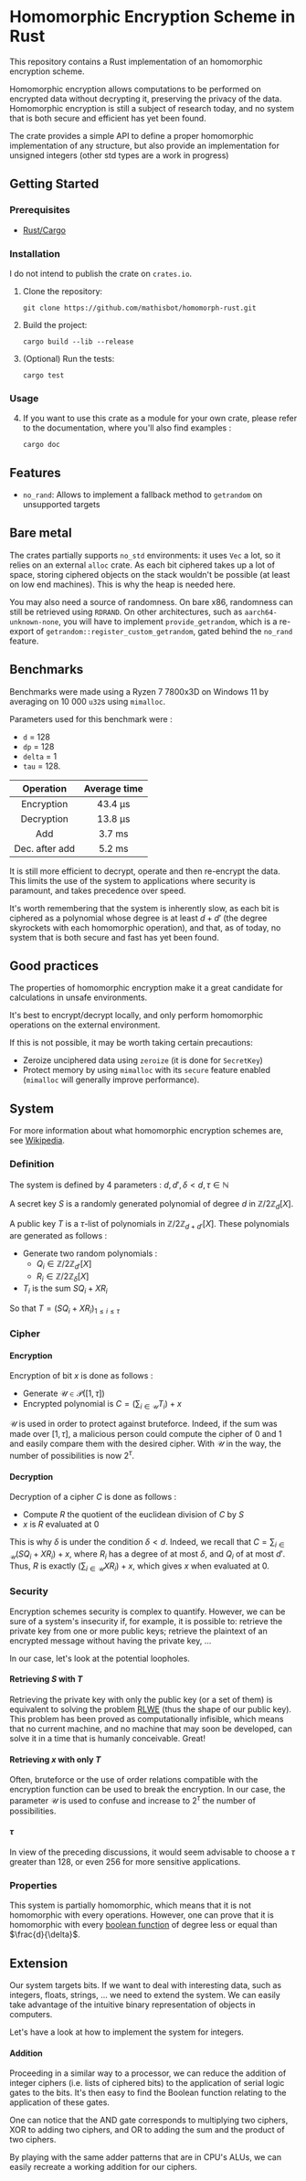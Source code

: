 # Homomorphic Encryption Scheme in Rust

This repository contains a Rust implementation of an homomorphic encryption scheme.

Homomorphic encryption allows computations to be performed on encrypted data without decrypting it, preserving the privacy of the data.
Homomorphic encryption is still a subject of research today, and no system that is both secure and efficient has yet been found.

The crate provides a simple API to define a proper homomorphic implementation of any structure,
but also provide an implementation for unsigned integers (other std types are a work in progress)

## Getting Started

### Prerequisites

- [Rust/Cargo](https://www.rust-lang.org/)

### Installation

I do not intend to publish the crate on `crates.io`.

1. Clone the repository:

    ```shell
    git clone https://github.com/mathisbot/homomorph-rust.git
    ```

2. Build the project:

    ```shell
    cargo build --lib --release
    ```

3. (Optional) Run the tests:

    ```shell
    cargo test
    ```

### Usage

4. If you want to use this crate as a module for your own crate, please refer to the documentation, where you'll also find examples :

    ```shell
    cargo doc
    ```

## Features

- `no_rand`: Allows to implement a fallback method to `getrandom` on unsupported targets

## Bare metal

The crates partially supports `no_std` environments: it uses `Vec` a lot, so it relies on an external `alloc` crate. As each bit ciphered takes up a lot of space, storing ciphered objects on the stack wouldn't be possible (at least on low end machines). This is why the heap is needed here.

You may also need a source of randomness. On bare x86, randomness can still be retrieved using `RDRAND`. On other architectures, such as `aarch64-unknown-none`, you will have to implement `provide_getrandom`, which is a re-export of `getrandom::register_custom_getrandom`, gated behind the `no_rand` feature.

## Benchmarks

Benchmarks were made using a Ryzen 7 7800x3D on Windows 11 by averaging on 10 000 `u32`s using `mimalloc`.

Parameters used for this benchmark were :
- `d` = 128
- `dp` = 128
- `delta` = 1
- `tau` = 128.

| Operation         | Average time     |
|:-----------------:|:----------------:|
| Encryption        |      43.4 µs     |
| Decryption        |      13.8 µs     |
| Add               |       3.7 ms     |
| Dec. after add    |       5.2 ms     |

It is still more efficient to decrypt, operate and then re-encrypt the data. This limits the use of the system to applications where security is paramount, and takes precedence over speed.

It's worth remembering that the system is inherently slow, as each bit is ciphered as a polynomial whose degree is at least $d+d'$ (the degree skyrockets with each homomorphic operation), and that, as of today, no system that is both secure and fast has yet been found.

## Good practices

The properties of homomorphic encryption make it a great candidate for calculations in unsafe environments.

It's best to encrypt/decrypt locally, and only perform homomorphic operations on the external environment.

If this is not possible, it may be worth taking certain precautions:
- Zeroize unciphered data using `zeroize` (it is done for `SecretKey`)
- Protect memory by using `mimalloc` with its `secure` feature enabled (`mimalloc` will generally improve performance).

## System

For more information about what homomorphic encryption schemes are, see [Wikipedia](https://en.wikipedia.org/wiki/Homomorphic_encryption).

### Definition

The system is defined by 4 parameters :
$d, d', \delta < d, \tau \in \mathbb{N}$

A secret key $S$ is a randomly generated polynomial of degree $d$ in $\mathbb{Z}/2\mathbb{Z}_{d}[X]$.

A public key $T$ is a $\tau$-list of polynomials in $\mathbb{Z}/2\mathbb{Z}_{d+d'}[X]$. These polynomials are generated as follows :

- Generate two random polynomials :
    - $Q_i \in \mathbb{Z}/2\mathbb{Z}_{d'}[X]$
    - $R_i \in \mathbb{Z}/2\mathbb{Z}_{\delta}[X]$
- $T_i$ is the sum $SQ_i + XR_i$

So that $T = (SQ_i + XR_i)_{1 \leq i \leq \tau}$

### Cipher

#### Encryption
Encryption of bit $x$ is done as follows :

- Generate $\mathcal{U} \in \mathcal{P}([1,\tau])$
- Encrypted polynomial is $C = (\sum_{i\in\mathcal{U}} T_i) + x$

$\mathcal{U}$ is used in order to protect against bruteforce.
Indeed, if the sum was made over $[1,\tau]$, a malicious person could compute the cipher of $0$ and $1$
and easily compare them with the desired cipher. With $\mathcal{U}$ in the way, the number of possibilities is now $2^\tau$.

#### Decryption
Decryption of a cipher $C$ is done as follows :

- Compute $R$ the quotient of the euclidean division of $C$ by $S$
- $x$ is $R$ evaluated at $0$

This is why $\delta$ is under the condition $\delta < d$.
Indeed, we recall that $C = \sum_{i\in\mathcal{U}} (SQ_i + XR_i) + x$, where $R_i$ has a degree of at most $\delta$,
and $Q_i$ of at most $d'$. Thus, $R$ is exactly $(\sum_{i\in\mathcal{U}} XR_i) + x$, which gives $x$ when evaluated at $0$.

### Security

Encryption schemes security is complex to quantify.
However, we can be sure of a system's insecurity if, for example, it is possible to:
retrieve the private key from one or more public keys; retrieve the plaintext of an encrypted message without having the private key, ...

In our case, let's look at the potential loopholes.

#### Retrieving $S$ with $T$

Retrieving the private key with only the public key (or a set of them) is equivalent to solving the problem
[RLWE](https://en.wikipedia.org/wiki/Ring_learning_with_errors) (thus the shape of our public key).
This problem has been proved as computationally infisible, which means that no current machine, and no machine that may soon be developed,
can solve it in a time that is humanly conceivable. Great!

#### Retrieving $x$ with only $T$

Often, bruteforce or the use of order relations compatible with the encryption function can be used to break the encryption.
In our case, the parameter $\mathcal{U}$ is used to confuse and increase to $2^\tau$ the number of possibilities.

#### $\tau$

In view of the preceding discussions, it would seem advisable to choose a $\tau$ greater than $128$, or even $256$ for more sensitive applications.

### Properties

This system is partially homomorphic, which means that it is not homomorphic with every operations.
However, one can prove that it is homomorphic with every
[boolean function](https://en.wikipedia.org/wiki/Boolean_function#:~:text=In%20mathematics%2C%20a%20Boolean%20function,function\)%2C%20used%20in%20logic.)
of degree less or equal than $\frac{d}{\delta}$.

## Extension

Our system targets bits. If we want to deal with interesting data, such as integers, floats, strings, ... we need to extend the system.
We can easily take advantage of the intuitive binary representation of objects in computers.

Let's have a look at how to implement the system for integers.

#### Addition

Proceeding in a similar way to a processor, we can reduce the addition of integer ciphers (i.e. lists of ciphered bits) to the
application of serial logic gates to the bits. It's then easy to find the Boolean function relating to the application of these gates.

One can notice that the AND gate corresponds to multiplying two ciphers,
XOR to adding two ciphers, and OR to adding the sum and the product of two ciphers.

By playing with the same adder patterns that are in CPU's ALUs, we can easily recreate a working addition for our ciphers.

